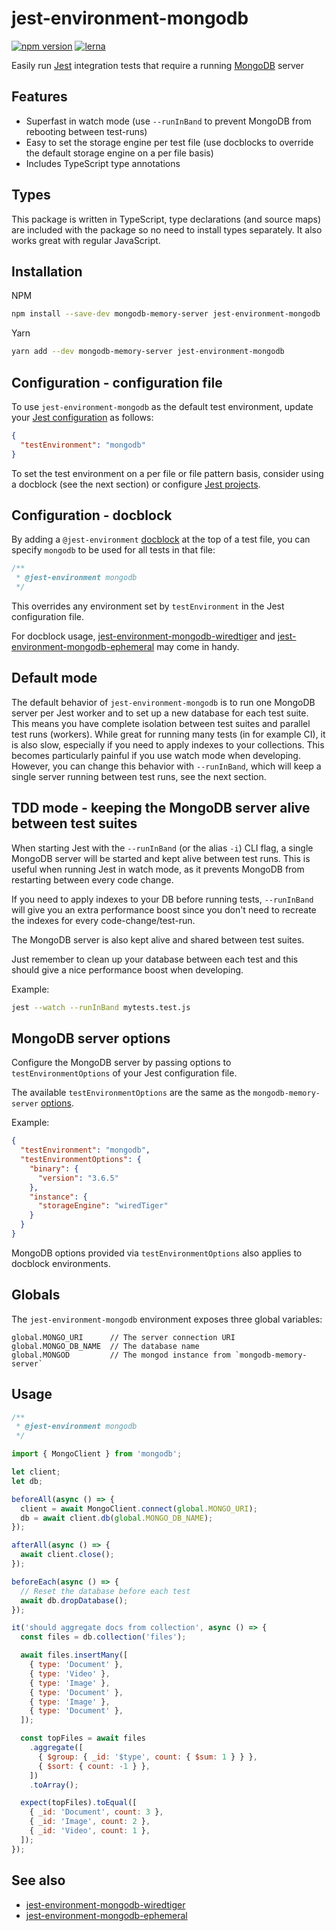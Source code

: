 # jest-environment-mongodb

[![npm version](https://badge.fury.io/js/jest-environment-mongodb.svg)](https://badge.fury.io/js/jest-environment-mongodb)
[![lerna](https://img.shields.io/badge/maintained%20with-lerna-cc00ff.svg)](https://lerna.js.org/)

Easily run [Jest](https://jestjs.io/) integration tests that require a running
[MongoDB](https://www.mongodb.com/) server

## Features

- Superfast in watch mode (use `--runInBand` to prevent MongoDB from rebooting
  between test-runs)
- Easy to set the storage engine per test file (use docblocks to override the
  default storage engine on a per file basis)
- Includes TypeScript type annotations

## Types

This package is written in TypeScript, type declarations (and source maps) are
included with the package so no need to install types separately. It also works
great with regular JavaScript.

## Installation

NPM

```sh
npm install --save-dev mongodb-memory-server jest-environment-mongodb
```

Yarn

```sh
yarn add --dev mongodb-memory-server jest-environment-mongodb
```

## Configuration - configuration file

To use `jest-environment-mongodb` as the default test environment, update your
[Jest configuration](https://jestjs.io/docs/en/configuration) as follows:

```json
{
  "testEnvironment": "mongodb"
}
```

To set the test environment on a per file or file pattern basis, consider using
a docblock (see the next section) or configure
[Jest projects](https://jestjs.io/docs/en/configuration#projects-array-string-projectconfig).

## Configuration - docblock

By adding a `@jest-environment`
[docblock](https://jestjs.io/docs/en/configuration#testenvironment-string) at
the top of a test file, you can specify `mongodb` to be used for all tests in
that file:

```js
/**
 * @jest-environment mongodb
 */
```

This overrides any environment set by `testEnvironment` in the Jest
configuration file.

For docblock usage,
[jest-environment-mongodb-wiredtiger](https://www.npmjs.com/package/jest-environment-mongodb-wiredtiger)
and
[jest-environment-mongodb-ephemeral](https://www.npmjs.com/package/jest-environment-mongodb-ephemeral)
may come in handy.

## Default mode

The default behavior of `jest-environment-mongodb` is to run one MongoDB server
per Jest worker and to set up a new database for each test suite. This means you
have complete isolation between test suites and parallel test runs (workers).
While great for running many tests (in for example CI), it is also slow,
especially if you need to apply indexes to your collections. This becomes
particularly painful if you use watch mode when developing. However, you can
change this behavior with `--runInBand`, which will keep a single server running
between test runs, see the next section.

## TDD mode - keeping the MongoDB server alive between test suites

When starting Jest with the `--runInBand` (or the alias `-i`) CLI flag, a single
MongoDB server will be started and kept alive between test runs. This is useful
when running Jest in watch mode, as it prevents MongoDB from restarting between
every code change.

If you need to apply indexes to your DB before running tests, `--runInBand` will
give you an extra performance boost since you don't need to recreate the indexes
for every code-change/test-run.

The MongoDB server is also kept alive and shared between test suites.

Just remember to clean up your database between each test and this should give a
nice performance boost when developing.

Example:

```sh
jest --watch --runInBand mytests.test.js
```

## MongoDB server options

Configure the MongoDB server by passing options to `testEnvironmentOptions` of
your Jest configuration file.

The available `testEnvironmentOptions` are the same as the
`mongodb-memory-server`
[options](https://www.npmjs.com/package/mongodb-memory-server#available-options).

Example:

```json
{
  "testEnvironment": "mongodb",
  "testEnvironmentOptions": {
    "binary": {
      "version": "3.6.5"
    },
    "instance": {
      "storageEngine": "wiredTiger"
    }
  }
}
```

MongoDB options provided via `testEnvironmentOptions` also applies to docblock
environments.

## Globals

The `jest-environment-mongodb` environment exposes three global variables:

```
global.MONGO_URI      // The server connection URI
global.MONGO_DB_NAME  // The database name
global.MONGOD         // The mongod instance from `mongodb-memory-server`
```

## Usage

```js
/**
 * @jest-environment mongodb
 */

import { MongoClient } from 'mongodb';

let client;
let db;

beforeAll(async () => {
  client = await MongoClient.connect(global.MONGO_URI);
  db = await client.db(global.MONGO_DB_NAME);
});

afterAll(async () => {
  await client.close();
});

beforeEach(async () => {
  // Reset the database before each test
  await db.dropDatabase();
});

it('should aggregate docs from collection', async () => {
  const files = db.collection('files');

  await files.insertMany([
    { type: 'Document' },
    { type: 'Video' },
    { type: 'Image' },
    { type: 'Document' },
    { type: 'Image' },
    { type: 'Document' },
  ]);

  const topFiles = await files
    .aggregate([
      { $group: { _id: '$type', count: { $sum: 1 } } },
      { $sort: { count: -1 } },
    ])
    .toArray();

  expect(topFiles).toEqual([
    { _id: 'Document', count: 3 },
    { _id: 'Image', count: 2 },
    { _id: 'Video', count: 1 },
  ]);
});
```

## See also

- [jest-environment-mongodb-wiredtiger](https://www.npmjs.com/package/jest-environment-mongodb-wiredtiger)
- [jest-environment-mongodb-ephemeral](https://www.npmjs.com/package/jest-environment-mongodb-ephemeral)

